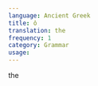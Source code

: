 ```yaml
---
language: Ancient Greek
title: ὁ
translation: the
frequency: 1
category: Grammar
usage: 
---
```

the